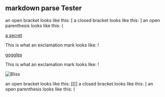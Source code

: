 ## markdown parse Tester

an open bracket looks like this: [
a closed bracket looks like this: ]
an open parenthesis looks like this: (

[a secret](https://www.youtube.com/watch?v=dQw4w9WgXcQ)

This is what an exclamation mark looks like: !

[goggles](https://www.google.com/)

This is what an exclamation mark looks like: !

![Bliss](https://upload.wikimedia.org/wikipedia/en/2/27/Bliss_%28Windows_XP%29.png)

an open bracket looks like this: [[[]
a closed bracket looks like this: ]
an open parenthesis looks like this: (